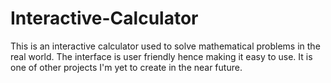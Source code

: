 # Interactive-Calculator
This is an interactive calculator used to solve mathematical problems in the real world. The interface is user friendly hence making it easy to use.
It is one of other projects I'm yet to create in the near future.

